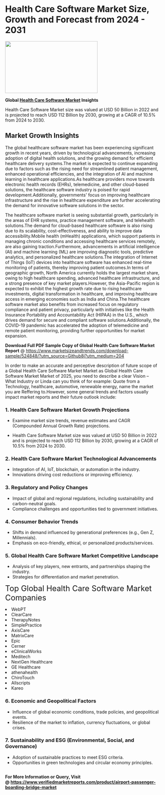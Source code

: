 <H1>Health Care Software Market Size, Growth and Forecast from 2024 - 2031</H1><img class="aligncenter size-medium wp-image-584254" src="https://thirdeyenews.in/wp-content/uploads/2024/09/Global-Market-Research-300x168.jpeg" alt="" width="300" height="168" /><p><strong>Global&nbsp;<a href="https://www.marketsizeandtrends.com/download-sample/524848/?utm_source=Github8j?utm_medium=204">Health Care Software Market</a> Insights</strong></p><p>Health Care Software Market size was valued at USD 50 Billion in 2022 and is projected to reach USD 112 Billion by 2030, growing at a CAGR of 10.5% from 2024 to 2030.</p><p><h2>Market Growth Insights</h2> <p>The global healthcare software market has been experiencing significant growth in recent years, driven by technological advancements, increasing adoption of digital health solutions, and the growing demand for efficient healthcare delivery systems.The market is expected to continue expanding due to factors such as the rising need for streamlined patient management, enhanced operational efficiencies, and the integration of AI and machine learning in healthcare applications.As healthcare providers move towards electronic health records (EHRs), telemedicine, and other cloud-based solutions, the healthcare software industry is poised for rapid development.Additionally, governments' focus on improving healthcare infrastructure and the rise in healthcare expenditure are further accelerating the demand for innovative software solutions in the sector.</p> <p>The healthcare software market is seeing substantial growth, particularly in the areas of EHR systems, practice management software, and telehealth solutions.The demand for cloud-based healthcare software is also rising due to its scalability, cost-effectiveness, and ability to improve data accessibility.Mobile health (mHealth) applications, which support patients in managing chronic conditions and accessing healthcare services remotely, are also gaining traction.Furthermore, advancements in artificial intelligence (AI) and machine learning (ML) are improving diagnostic tools, predictive analytics, and personalized healthcare solutions.The integration of Internet of Things (IoT) devices into healthcare software has enhanced real-time monitoring of patients, thereby improving patient outcomes.In terms of geographic growth, North America currently holds the largest market share, owing to high healthcare spending, advanced healthcare infrastructure, and a strong presence of key market players.However, the Asia-Pacific region is expected to exhibit the highest growth rate due to rising healthcare investments, digital transformation in healthcare, and improving healthcare access in emerging economies such as India and China.The healthcare software market also benefits from increased focus on regulatory compliance and patient privacy, particularly with initiatives like the Health Insurance Portability and Accountability Act (HIPAA) in the U.S., which drives demand for secure and compliant software solutions.Additionally, the COVID-19 pandemic has accelerated the adoption of telemedicine and remote patient monitoring, providing further opportunities for market expansion.<p><span class=""><strong>Download Full PDF Sample Copy of Global Health Care Software Market Report</strong> @ <a href="https://www.marketsizeandtrends.com/download-sample/524848/?utm_source=Github8j?utm_medium=204" target="_blank">https://www.marketsizeandtrends.com/download-sample/524848/?utm_source=Github8j?utm_medium=204</a></span></p><p>In order to make an accurate and perceptive description of future scope of a Global&nbsp;Health Care Software Market Market as Global&nbsp;Health Care Software Market Market of 2025, you need to describe a clear Vision &ndash; What Industry or Linda can you think of for example: Quote from a Technology, healthcare, automotive, renewable energy, name the market you are Reffering to.However, some general trends and factors usually impact market reports and their future outlook include:</p><h3>1.&nbsp;<strong>Health Care Software Market Growth Projections</strong></h3><ul><li>Examine market size trends, revenue estimates and CAGR (Compounded Annual Growth Rate) projections.</li><li><p>Health Care Software Market size was valued at USD 50 Billion in 2022 and is projected to reach USD 112 Billion by 2030, growing at a CAGR of 10.5% from 2024 to 2030.</p></li></ul><h3>2.&nbsp;<strong>Health Care Software Market Technological Advancements</strong></h3><ul><li>Integration of AI, IoT, blockchain, or automation in the industry.</li><li>Innovations driving cost reductions or improving efficiency.</li></ul><h3>3.&nbsp;<strong>Regulatory and Policy Changes</strong></h3><ul><li>Impact of global and regional regulations, including sustainability and carbon-neutral goals.</li><li>Compliance challenges and opportunities tied to government initiatives.</li></ul><h3>4.&nbsp;<strong>Consumer Behavior Trends</strong></h3><ul><li>Shifts in demand influenced by generational preferences (e.g., Gen Z, Millennials).</li><li>Emphasis on eco-friendly, ethical, or personalized products/services.</li></ul><h3>5.&nbsp;<strong>Global Health Care Software Market Competitive Landscape</strong></h3><ul><li>Analysis of key players, new entrants, and partnerships shaping the industry.</li><li>Strategies for differentiation and market penetration.</li></ul><p data-pm-slice="1 1 []"><span style="color: inherit; font-family: inherit; font-size: 25px;">Top Global Health Care Software Market Companies</span></p><div class="" data-test-id=""><p><li>WebPT</li><li> ClearCare</li><li> TherapyNotes</li><li> SimplePractice</li><li> AxisCare</li><li> MatrixCare</li><li> Epic</li><li> Cerner</li><li> eClinicalWorks</li><li> Meditech</li><li> NextGen Healthcare</li><li> GE Healthcare</li><li> athenahealth</li><li> ChiroTouch</li><li> Allscripts</li><li> Kareo</li></p></div><h3>6.&nbsp;<strong>Economic and Geopolitical Factors</strong></h3><ul><li>Influence of global economic conditions, trade policies, and geopolitical events.</li><li>Resilience of the market to inflation, currency fluctuations, or global crises.</li></ul><h3>7.&nbsp;<strong>Sustainability and ESG (Environmental, Social, and Governance)</strong></h3><ul><li>Adoption of sustainable practices to meet ESG criteria.</li><li>Opportunities in green technologies and circular economy principles.</li></ul><h2><strong style="font-size: 14px;">For More Information or Query, Visit @&nbsp;</strong><a style="background-color: #ffffff; font-size: 14px;" href="https://www.marketsizeandtrends.com/report/health-care-software-market/" target="_blank">https://www.verifiedmarketreports.com/product/airport-passenger-boarding-bridge-market</a></h2>